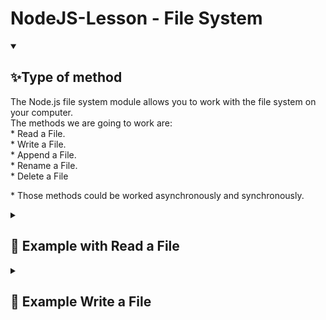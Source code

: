 # NodeJS-Lesson - File System

<details open="">
  <summary><h2>✨Type of method</h2></summary>
    <p dir="auto">
        The Node.js file system module allows you to work with the file system on your computer.
        <br>
        The methods we are going to work are:
        <br>
              * Read a File.
        <br>
              * Write a File.
        <br>
              * Append a File.
        <br>
              * Rename a File.
        <br>
              * Delete a File
    </p>
    <p>
        * Those methods could be worked asynchronously and synchronously.
    </p>
</details>

<details close="">
  <summary><h2>💪 Example with Read a File</h2></summary>
  <p dir="auto">
    
- [x] Create a new file, you can name it as "readme.js".
- [x] Now, we have to import the module 'fs', then add the next code:
```
var fs = require('fs');
```
- [x] There is two type of execution in NodeJS: Asynchronous and Synchronous
```
Asynchronous = means that NodeJS avoid blocking code, then the execution will be doing in background mode until it is accomplished.
Synchronous = means that NodeJS await the task will be accomplished, then the execution will resume.
```
- [x] Add the next section of code in order to read a file asynchronously:
```
//method tha works Asynchronously 
fs.readFile('resource/read.txt', (err, data) => {
	if (err) 
		throw err;
		
	console.log("Content 1 :  " + data);
});
```
- [x] Add the next section of code in order to read a file synchronously:
```
var filename = 'resource/read.txt'; //Name of the file to be read
var content = fs.readFileSync(filename);
console.log('Content : ' + content);
```
  
  ###### This example can be found in the repository <a href="https://github.com/EdwinCruz13/NodeJS-Lesson/blob/main/Day%203/readme.md">👓 Here</a>
  
  - [x] Execute the app using the terminal 'node readme.js', you will see the execution Asynchronously.
<img src="https://github.com/EdwinCruz13/NodeJS-Lesson/blob/main/Day%203/resource/readAsychronously.png?raw=true" width ="100%"/>

- [x] Execute the app using the terminal 'node readme.js', you will see the execution Synchronously.
<img src="https://github.com/EdwinCruz13/NodeJS-Lesson/blob/main/Day%203/resource/readSychronously.png?raw=true" width ="100%"/>
</details>



<details close="">
  <summary><h2>💪 Example Write a File</h2></summary>
  <p dir="auto">
    
- [x] Create a new file, you can name it as "writeme.js".
- [x] Now, we have to import the module 'fs', then add the next code:
```
var fs = require('fs');
```
- [x] There is two type of execution in NodeJS: Asynchronous and Synchronous
```
Asynchronous = means that NodeJS avoid blocking code, then the execution will be doing in background mode until it is accomplished.
Synchronous = means that NodeJS await the task will be accomplished, then the execution will resume.
```
- [x] Add the next section of code in order to write a file asynchronously (automatically, the file will be create in the path we define):
```
//the content that we have to write to
var content= "this is the content that I want to write";

//write the file using the content we made before
fs.writeFile('resource/writing_a_file.txt', content , (err) => {
	if (err) 
		throw err;
	console.log('It\'s saved!');
});
```
- [x] Add the next section of code in order to read a file synchronously:
```
var fs = require('fs');
var content = "We are writing this file synchronously using node.js";
fs.writeFileSync('resource/writing_a_file.txt', content);
console.log("File Written Successfully");
```
  
  ###### This example can be found in the repository <a href="https://github.com/EdwinCruz13/NodeJS-Lesson/blob/main/Day%203/writeme.js">👓 Here</a>
  
  - [x] Execute the app using the terminal 'node writeme.js', you will see the execution Asynchronously.
<img src="https://github.com/EdwinCruz13/NodeJS-Lesson/blob/main/Day%203/resource/writeAsychronously.png?raw=true" width ="100%"/>

- [x] Execute the app using the terminal 'node writeme.js', you will see the execution Synchronously.
<img src="https://github.com/EdwinCruz13/NodeJS-Lesson/blob/main/Day%203/resource/writeAsychronously.png?raw=true" width ="100%"/>
</details>


